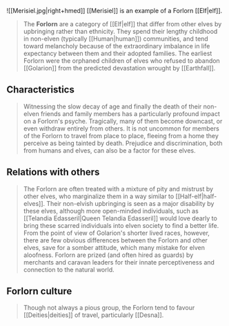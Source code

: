 ![[Merisiel.jpg|right+hmed]] 
 [[Merisiel]] is an example of a Forlorn [[Elf|elf]].
> The **Forlorn** are a category of [[Elf|elf]] that differ from other elves by upbringing rather than ethnicity. They spend their lengthy childhood in non-elven (typically [[Human|human]]) communities, and tend toward melancholy because of the extraordinary imbalance in life expectancy between them and their adopted families. The earliest Forlorn were the orphaned children of elves who refused to abandon [[Golarion]] from the predicted devastation wrought by [[Earthfall]].



## Characteristics

> Witnessing the slow decay of age and finally the death of their non-elven friends and family members has a particularly profound impact on a Forlorn's psyche. Tragically, many of them become downcast, or even withdraw entirely from others. It is not uncommon for members of the Forlorn to travel from place to place, fleeing from a home they perceive as being tainted by death. Prejudice and discrimination, both from humans and elves, can also be a factor for these elves.


## Relations with others

> The Forlorn are often treated with a mixture of pity and mistrust by other elves, who marginalize them in a way similar to [[Half-elf|half-elves]]. Their non-elvish upbringing is seen as a major disability by these elves, although more open-minded individuals, such as [[Telandia Edasseril|Queen Telandia Edasseril]] would love dearly to bring these scarred individuals into elven society to find a better life. From the point of view of Golarion's shorter lived races, however, there are few obvious differences between the Forlorn and other elves, save for a somber attitude, which many mistake for elven aloofness. Forlorn are prized (and often hired as guards) by merchants and caravan leaders for their innate perceptiveness and connection to the natural world.


## Forlorn culture

> Though not always a pious group, the Forlorn tend to favour [[Deities|deities]] of travel, particularly [[Desna]].







